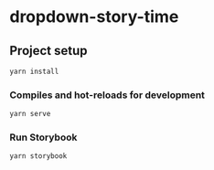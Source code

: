 # dropdown-story-time

## Project setup

```bash
yarn install
```

### Compiles and hot-reloads for development

```bash
yarn serve
```

### Run Storybook

```bash
yarn storybook
```
